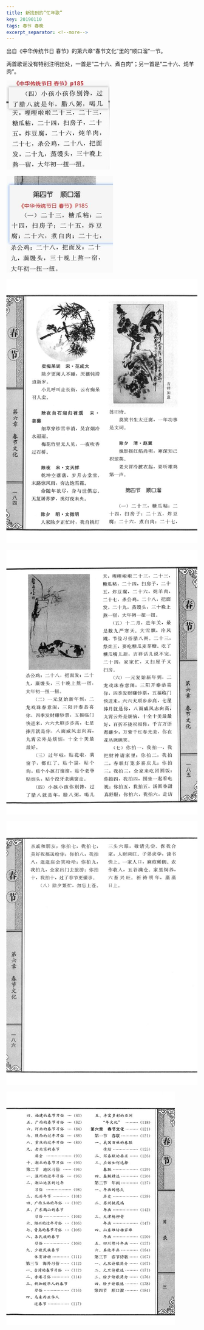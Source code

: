 ```yaml
---
title: 新找到的“忙年歌”
key: 20190110
tags: 春节 春晚
excerpt_separator: <!--more-->
---
```


出自《中华传统节日 春节》的第六章“春节文化”里的“顺口溜”一节。


两首歌谣没有特别注明出处，一首是“二十六、煮白肉”；另一首是“二十六、炖羊肉”。

![20190110_145445_008](/assets/images/20190110_145445_008.jpg)

![20190110_145449_009](/assets/images/20190110_145449_009.jpg)

![20190110_145456_010](/assets/images/20190110_145456_010.jpg)

![20190110_145459_011](/assets/images/20190110_145459_011.jpg)

![20190110_145504_012](/assets/images/20190110_145504_012.jpg)

![20190110_145517_013](/assets/images/20190110_145517_013.jpg)
